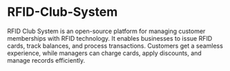 # RFID-Club-System
RFID Club System is an open-source platform for managing customer memberships with RFID technology. It enables businesses to issue RFID cards, track balances, and process transactions. Customers get a seamless experience, while managers can charge cards, apply discounts, and manage records efficiently.
